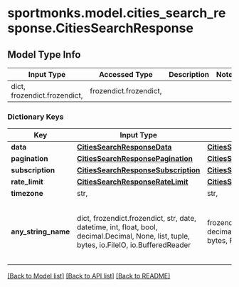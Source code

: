 # sportmonks.model.cities_search_response.CitiesSearchResponse

## Model Type Info
Input Type | Accessed Type | Description | Notes
------------ | ------------- | ------------- | -------------
dict, frozendict.frozendict,  | frozendict.frozendict,  |  | 

### Dictionary Keys
Key | Input Type | Accessed Type | Description | Notes
------------ | ------------- | ------------- | ------------- | -------------
**data** | [**CitiesSearchResponseData**](CitiesSearchResponseData.md) | [**CitiesSearchResponseData**](CitiesSearchResponseData.md) |  | [optional] 
**pagination** | [**CitiesSearchResponsePagination**](CitiesSearchResponsePagination.md) | [**CitiesSearchResponsePagination**](CitiesSearchResponsePagination.md) |  | [optional] 
**subscription** | [**CitiesSearchResponseSubscription**](CitiesSearchResponseSubscription.md) | [**CitiesSearchResponseSubscription**](CitiesSearchResponseSubscription.md) |  | [optional] 
**rate_limit** | [**CitiesSearchResponseRateLimit**](CitiesSearchResponseRateLimit.md) | [**CitiesSearchResponseRateLimit**](CitiesSearchResponseRateLimit.md) |  | [optional] 
**timezone** | str,  | str,  |  | [optional] 
**any_string_name** | dict, frozendict.frozendict, str, date, datetime, int, float, bool, decimal.Decimal, None, list, tuple, bytes, io.FileIO, io.BufferedReader | frozendict.frozendict, str, BoolClass, decimal.Decimal, NoneClass, tuple, bytes, FileIO | any string name can be used but the value must be the correct type | [optional]

[[Back to Model list]](../../README.md#documentation-for-models) [[Back to API list]](../../README.md#documentation-for-api-endpoints) [[Back to README]](../../README.md)

